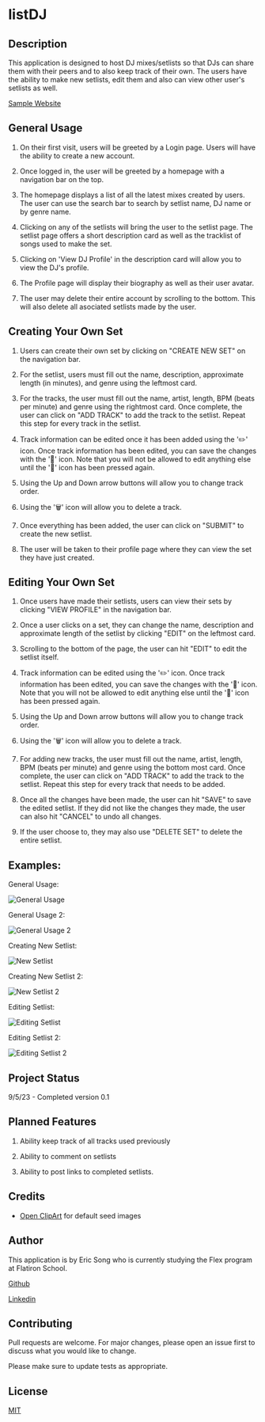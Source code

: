 # listDJ

## Description

This application is designed to host DJ mixes/setlists so that DJs can share them with their peers and to also keep track 
of their own. The users have the ability to make new setlists, edit them and also can view other user's setlists as well.

[Sample Website](https://listdj-app.onrender.com)

## General Usage

1. On their first visit, users will be greeted by a Login page. Users will have the ability to create a new account.

2. Once logged in, the user will be greeted by a homepage with a navigation bar on the top.

3. The homepage displays a list of all the latest mixes created by users. The user can use the search bar to search by setlist name, DJ name or by genre name.

4. Clicking on any of the setlists will bring the user to the setlist page. The setlist page offers a short description card
as well as the tracklist of songs used to make the set. 

5. Clicking on 'View DJ Profile' in the description card will allow you to view the DJ's profile.

6. The Profile page will display their biography as well as their user avatar. 

7. The user may delete their entire account by scrolling to the bottom. This will also delete all asociated setlists made by the user.

## Creating Your Own Set

1. Users can create their own set by clicking on "CREATE NEW SET" on the navigation bar.

2. For the setlist, users must fill out the name, description, approximate length (in minutes), and genre using the leftmost card. 

3. For the tracks, the user must fill out the name, artist, length, BPM (beats per minute) and genre using the rightmost card. Once
complete, the user can click on "ADD TRACK" to add the track to the setlist. Repeat this step for every track in the setlist.

4. Track information can be edited once it has been added using the '✏️' icon. Once track information has been edited, you can 
save the changes with the '💾' icon. Note that you will not be allowed to edit anything else until the '💾' icon has been pressed again.

5. Using the Up and Down arrow buttons will allow you to change track order.

6. Using the '🗑️' icon will allow you to delete a track.

6. Once everything has been added, the user can click on "SUBMIT" to create the new setlist. 

7. The user will be taken to their profile page where they can view the set they have just created.

## Editing Your Own Set

1. Once users have made their setlists, users can view their sets by clicking "VIEW PROFILE" in the navigation bar.

2. Once a user clicks on a set, they can change the name, description and approximate length of the setlist by clicking "EDIT" on the leftmost card.

3. Scrolling to the bottom of the page, the user can hit "EDIT" to edit the setlist itself.

4. Track information can be edited using the '✏️' icon. Once track information has been edited, you can save the changes with the '💾' icon. Note that you will not be allowed to edit anything else until the '💾' icon has been pressed again.

5. Using the Up and Down arrow buttons will allow you to change track order.

6. Using the '🗑️' icon will allow you to delete a track.

7. For adding new tracks, the user must fill out the name, artist, length, BPM (beats per minute) and genre using the bottom most card. Once complete, the user can click on "ADD TRACK" to add the track to the setlist. Repeat this step for every track that needs to be added.

8. Once all the changes have been made, the user can hit "SAVE" to save the edited setlist. If they did not like the changes they made, the user can also hit "CANCEL" to undo all changes.

9. If the user choose to, they may also use "DELETE SET" to delete the entire setlist.


## Examples:

General Usage:

![General Usage](images/viewingsetlists.gif)

General Usage 2:

![General Usage 2](images/usingsearchbar.gif)

Creating New Setlist:

![New Setlist](images/creatingsetlist1.gif)

Creating New Setlist 2:

![New Setlist 2](images/creatingsetlist2.gif)

Editing Setlist:

![Editing Setlist](images/editingsetlist1.gif)

Editing Setlist 2:
 
![Editing Setlist 2](images/editingsetlist2.gif)

## Project Status

9/5/23 - Completed version 0.1

## Planned Features

1. Ability keep track of all tracks used previously

2. Ability to comment on setlists

3. Ability to post links to completed setlists.

## Credits  

- [Open ClipArt](https://openclipart.org) for default seed images

## Author

This application is by Eric Song who is currently studying the Flex program at Flatiron School.

[Github](https://github.com/ericksong91)

[Linkedin](https://www.linkedin.com/in/eric-song-45597062)

## Contributing 
Pull requests are welcome. For major changes, please open an issue first to discuss what you would like to change.

Please make sure to update tests as appropriate.

## License
[MIT](https://choosealicense.com/licenses/mit/)